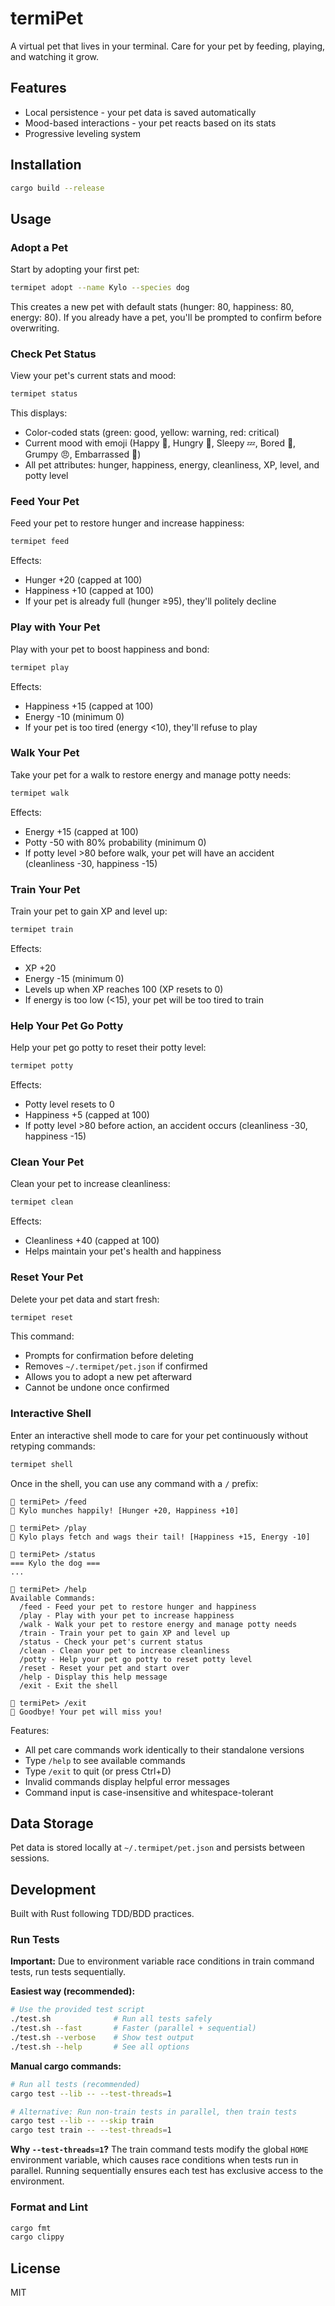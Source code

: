 # termiPet

A virtual pet that lives in your terminal. Care for your pet by feeding, playing, and watching it grow.

## Features

- Local persistence - your pet data is saved automatically
- Mood-based interactions - your pet reacts based on its stats
- Progressive leveling system

## Installation

```bash
cargo build --release
```

## Usage

### Adopt a Pet

Start by adopting your first pet:

```bash
termipet adopt --name Kylo --species dog
```

This creates a new pet with default stats (hunger: 80, happiness: 80, energy: 80). If you already have a pet, you'll be prompted to confirm before overwriting.

### Check Pet Status

View your pet's current stats and mood:

```bash
termipet status
```

This displays:
- Color-coded stats (green: good, yellow: warning, red: critical)
- Current mood with emoji (Happy 🐾, Hungry 🍖, Sleepy 💤, Bored 🎾, Grumpy 😠, Embarrassed 💩)
- All pet attributes: hunger, happiness, energy, cleanliness, XP, level, and potty level

### Feed Your Pet

Feed your pet to restore hunger and increase happiness:

```bash
termipet feed
```

Effects:
- Hunger +20 (capped at 100)
- Happiness +10 (capped at 100)
- If your pet is already full (hunger ≥95), they'll politely decline

### Play with Your Pet

Play with your pet to boost happiness and bond:

```bash
termipet play
```

Effects:
- Happiness +15 (capped at 100)
- Energy -10 (minimum 0)
- If your pet is too tired (energy <10), they'll refuse to play

### Walk Your Pet

Take your pet for a walk to restore energy and manage potty needs:

```bash
termipet walk
```

Effects:
- Energy +15 (capped at 100)
- Potty -50 with 80% probability (minimum 0)
- If potty level >80 before walk, your pet will have an accident (cleanliness -30, happiness -15)

### Train Your Pet

Train your pet to gain XP and level up:

```bash
termipet train
```

Effects:
- XP +20
- Energy -15 (minimum 0)
- Levels up when XP reaches 100 (XP resets to 0)
- If energy is too low (<15), your pet will be too tired to train

### Help Your Pet Go Potty

Help your pet go potty to reset their potty level:

```bash
termipet potty
```

Effects:
- Potty level resets to 0
- Happiness +5 (capped at 100)
- If potty level >80 before action, an accident occurs (cleanliness -30, happiness -15)

### Clean Your Pet

Clean your pet to increase cleanliness:

```bash
termipet clean
```

Effects:
- Cleanliness +40 (capped at 100)
- Helps maintain your pet's health and happiness

### Reset Your Pet

Delete your pet data and start fresh:

```bash
termipet reset
```

This command:
- Prompts for confirmation before deleting
- Removes `~/.termipet/pet.json` if confirmed
- Allows you to adopt a new pet afterward
- Cannot be undone once confirmed

### Interactive Shell

Enter an interactive shell mode to care for your pet continuously without retyping commands:

```bash
termipet shell
```

Once in the shell, you can use any command with a `/` prefix:

```
🐾 termiPet> /feed
🍖 Kylo munches happily! [Hunger +20, Happiness +10]

🐾 termiPet> /play
🎾 Kylo plays fetch and wags their tail! [Happiness +15, Energy -10]

🐾 termiPet> /status
=== Kylo the dog ===
...

🐾 termiPet> /help
Available Commands:
  /feed - Feed your pet to restore hunger and happiness
  /play - Play with your pet to increase happiness
  /walk - Walk your pet to restore energy and manage potty needs
  /train - Train your pet to gain XP and level up
  /status - Check your pet's current status
  /clean - Clean your pet to increase cleanliness
  /potty - Help your pet go potty to reset potty level
  /reset - Reset your pet and start over
  /help - Display this help message
  /exit - Exit the shell

🐾 termiPet> /exit
👋 Goodbye! Your pet will miss you!
```

Features:
- All pet care commands work identically to their standalone versions
- Type `/help` to see available commands
- Type `/exit` to quit (or press Ctrl+D)
- Invalid commands display helpful error messages
- Command input is case-insensitive and whitespace-tolerant

## Data Storage

Pet data is stored locally at `~/.termipet/pet.json` and persists between sessions.

## Development

Built with Rust following TDD/BDD practices.

### Run Tests

**Important:** Due to environment variable race conditions in train command tests, run tests sequentially.

**Easiest way (recommended):**
```bash
# Use the provided test script
./test.sh              # Run all tests safely
./test.sh --fast       # Faster (parallel + sequential)
./test.sh --verbose    # Show test output
./test.sh --help       # See all options
```

**Manual cargo commands:**
```bash
# Run all tests (recommended)
cargo test --lib -- --test-threads=1

# Alternative: Run non-train tests in parallel, then train tests
cargo test --lib -- --skip train
cargo test train -- --test-threads=1
```

**Why `--test-threads=1`?** The train command tests modify the global `HOME` environment variable, which causes race conditions when tests run in parallel. Running sequentially ensures each test has exclusive access to the environment.

### Format and Lint

```bash
cargo fmt
cargo clippy
```

## License

MIT
